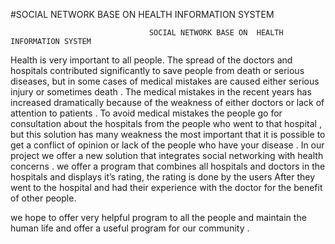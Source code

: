 #SOCIAL NETWORK BASE ON  HEALTH INFORMATION SYSTEM

                                   SOCIAL NETWORK BASE ON  HEALTH INFORMATION SYSTEM


Health is very important to all people. The spread of the doctors and hospitals contributed significantly to save people from death or serious diseases, but in some cases of medical mistakes are caused either serious injury or sometimes death .
 The  medical mistakes in the recent years has increased dramatically because of the weakness of either doctors or lack of attention to patients .
To avoid medical mistakes the people go for consultation about the  hospitals from the people who went to that hospital , but this solution has many weakness  the most important that it is possible to get a conflict of opinion or lack of the people who have your  disease .
In our project we offer a new solution that integrates social networking with health concerns . we offer a program that combines all hospitals and doctors in the hospitals and displays it’s  rating, the rating is done by the users After they went to the hospital and had  their experience with  the doctor for the benefit of other people.

we hope to offer very helpful program to all the people and maintain the human life and offer a useful program for our community .
